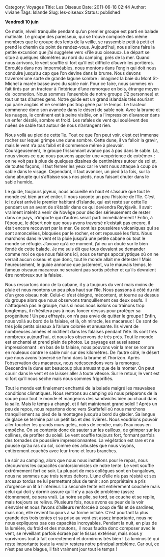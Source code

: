 Category: Voyages
Title: Les Oiseaux
Date: 2011-06-18 02:44
Author: viviane
Tags: Islande
Slug: les-oiseaux
Status: published

<strong>Vendredi 10 juin</strong>

Ce matin, réveil tranquille pendant qu’un premier groupe est parti en balade matinale. Le groupe des paresseux, qui se trouve composé des même membres que le groupe des lents de la veille, se rassemble petit à petit et prend le chemin du point de rendez-vous. Aujourd’hui, nous allons faire la petite excursion que j’ai suggérée vers «l’île aux oiseaux». Le départ se situe à quelques kilomètres au nord du camping, près de la mer. Quand nous arrivons, le vent souffle si fort qu’il est difficile d’ouvrir les portières. Enroulés dans nos imperméables, nous montons dans l’engin qui doit nous conduire jusqu’au cap que l’on devine dans la brume. Nous devons traverser une sorte de grande lagune sombre : imaginez la baie du Mont St-Michel à marée basse avec du sable noir. Pour ce faire, nous sommes en fait tirés par un tracteur à l’intérieur d’une remorque en bois, étrange moyen de locomotion. Nous sommes l’ensemble de notre groupe (12 personnes) et tout un tas d’autres gens. Notre guide est un grand islandais très souriant qui parle anglais et ne semble pas trop gêné par le temps. Le tracteur commence donc son avancée dans le désert de sable noir. Avec la brume et les nuages, le continent est à peine visible, on a l’impression d’avancer dans un enfer désolé, sombre et froid. Les rafales de vent qui soulèvent des nuées de sable tout autour de nous n’arrangent rien.

Nous voilà au pied de cette île. Tout ce que l’on peut voir, c’est cet immense rocher sur lequel grimpe une dune sombre. Cette dune, il va falloir la gravir, mais le vent n’a pas faibli et il commence même à pleuvoir. Courageusement, le groupe frissonnant avance pas à pas dans le sable. Là, nous vivons ce que nous pouvons appeler une «expérience de extrême» : on ne voit pas à plus de quelques dizaines de centimètres autour de soi et, de toutes façons, il faut fermer les yeux car le vent nous attaque à coup de sable dans le visage. Cependant, il faut avancer, un pied à la fois, sur la dune abrupte qui s’affaisse sous nos pieds, nous faisant chuter dans le sable humide.

Le guide, toujours joyeux, nous accueille en haut et s’assure que tout le monde est bien arrivé entier. Il nous raconte un peu l’histoire de l’île. C’est ici qu’est arrivé le premier habitant d’Islande, qui est resté sur cette île pendant un an avant de s’établir dans ce qui deviendra Reykjavik. Il avait vraiment intérêt à venir de Novège pour décider sérieusement de rester dans ce pays, n’importe qui d’autres serait parti immédiatement ! Enfin, à l’époque, le désert noir que nous avons traversé n’existait pas encore, il était encore recouvert par la mer. Ce sont les poussières volcaniques qui se sont amoncelées, bloquées par le rocher, et ont repoussé les flots. Nous marchons dans le vent et la pluie jusqu’à une petite cabane où tout le monde se réfugie. J’avoue qu’à ce moment, j’ai eu un doute sur le bien fondé de cette balade. Je me suis dit que tous devaient se demander comme moi ce que nous faisions ici, sous ce temps apocalyptique où on ne verrait aucun oiseau et que donc, tout le monde allait me détester ! Mais heureusement, le guide annonce que justement, vu le mauvais temps, le fameux oiseaux macareux ne seraient pas sortis pêcher et qu’ils devraient être nombreux sur la falaise.

Nous ressortons donc de la cabane, il y a toujours du vent mais moins de pluie et nous montons un peu plus haut sur l’île. Nous passons à côté du nid d’un gros oiseau noir. Celui-ci s’est éloigné, mécontent, et tourne au dessus du groupe alors que nous observons tranquillement ces deux oeufs. Il n’attaquera pas le groupe, mais si nous nous isolons ou traînons trop longtemps, il n’hésitera pas à nous foncer dessus pour protéger sa progéniture ! Un peu effrayés, on n’a pas envie de quitter le groupe ! Enfin, nous voilà au bord de la falaise, et là, oh miracle, les macareux ! Ce sont de très jolis petits oiseaux à l’allure colorée et amusante. Ils vivent de nombreuses années et nidifient dans les falaises pendant l’été. Ils sont très nombreux aujourd’hui, et nous les observons de très près. Tout le monde est enchanté et prend plein de photos. Le paysage est aussi assez impressionnant : en bas de la falaise, nous pouvons voir la mer se rompre en rouleaux contre le sable noir sur des kilomètres. De l’autre côté, le désert que nous avons traversé se fond dans la brume et l’horizon. Après l’observation des macareux, nous redescendons vers la remorque. Descendre la dune est beaucoup plus amusant que de la monter. On peut courir dans le vent et se laisser aller à toute vitesse. Sur le retour, le vent est si fort qu’il nous sèche mais nous sommes frigorifiés.

Tout le monde est finalement enchanté de la balade malgré les mauvaises conditions climatiques. Nous rentrons au camping où nous préparons de la soupe pour tout le monde et mangeons des sandwichs bien au chaud dans la salle. Mais le temps a changé, et il fait maintenant grand soleil ! Après un  peu de repos, nous repartons donc vers Skaftafell où nous marchons tranquillement au pied de la montagne jusqu’au bord du glacier. Sa langue de glace se termine par un petit lac et des rivières. Nous voudrions pouvoir aller toucher les grands murs gelés, noirs de cendre, mais l’eau nous en empêche. On se contente donc de sauter sur les cailloux, de grimper sur les collines, de profiter du soleil. Le vent souffle toujours fort, formant parfois des tornades de poussière impressionnantes. La végétation est rare et ne pousse qu’au ras du sol, comme ces arbustes que nous voyons, entièrement couchés avec leur tronc et leurs branches.

Le soir au camping, alors que nous nous installons pour le repas, nous découvrons les capacités contorsionnistes de notre tente. Le vent souffle extrêmement fort ce soir. La plupart de mes collègues sont en bungalows, nous ne sommes que trois tentes dehors. L’une d’elle n’a pas résisté et ses arceaux tordus ne lui permettent plus de tenir : son propriétaire a pris d’urgence un lit à l’intérieur. La seconde tente est entièrement couchée mais celui qui doit y dormir assure qu’il n’y a pas de problème (assez étonnement, ce sera vrai). La notre se plie, se tord, se couche et se replie, mais toujours se relève. Plusieurs fois, nous avons eu peur de la voir s’envoler et nous l’avons d’ailleurs renforcée à coup de fils et de sardines, mais non, elle revient toujours à sa forme initiale. C’est pourtant la plus grande des trois tentes et sa prise au vent est assez importante, nous ne nous expliquons pas ces capacités incroyables. Pendant la nuit, en plus de la lumière, du froid et des moutons,  il nous faudra donc composer avec le vent, se réveillant parfois écrasé par le tissus extérieur, mais nous y survivrons tout à fait correctement et dormirons très bien ! La luminosité qui reste importante toute la «nuit» restera notre principal problème. Car oui, ce n’est pas une blague, il fait vraiment jour tout le temps !

&nbsp;